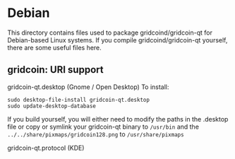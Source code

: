 
Debian
====================
This directory contains files used to package gridcoind/gridcoin-qt
for Debian-based Linux systems. If you compile gridcoind/gridcoin-qt yourself, there are some useful files here.

## gridcoin: URI support ##


gridcoin-qt.desktop  (Gnome / Open Desktop)
To install:

	sudo desktop-file-install gridcoin-qt.desktop
	sudo update-desktop-database

If you build yourself, you will either need to modify the paths in
the .desktop file or copy or symlink your gridcoin-qt binary to `/usr/bin`
and the `../../share/pixmaps/gridcoin128.png` to `/usr/share/pixmaps`

gridcoin-qt.protocol (KDE)

